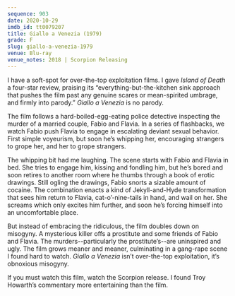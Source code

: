 ```yaml
---
sequence: 903
date: 2020-10-29
imdb_id: tt0079207
title: Giallo a Venezia (1979)
grade: F
slug: giallo-a-venezia-1979
venue: Blu-ray
venue_notes: 2018 | Scorpion Releasing
---
```


I have a soft-spot for over-the-top exploitation films. I gave <span data-imdb-id="tt0188527">_Island of Death_</span> a four-star review, praising its “everything-but-the-kitchen sink approach that pushes the film past any genuine scares or mean-spirited umbrage, and firmly into parody.” _Giallo a Venezia_ is no parody.

<!-- end -->

The film follows a hard-boiled-egg-eating police detective inspecting the murder of a married couple, Fabio and Flavia. In a series of flashbacks, we watch Fabio push Flavia to engage in escalating deviant sexual behavior. First simple voyeurism, but soon he’s whipping her, encouraging strangers to grope her, and her to grope strangers.

The whipping bit had me laughing. The scene starts with Fabio and Flavia in bed. She tries to engage him, kissing and fondling him, but he’s bored and soon retires to another room where he thumbs through a book of erotic drawings. Still ogling the drawings, Fabio snorts a sizable amount of cocaine. The combination enacts a kind of Jekyll-and-Hyde transformation that sees him return to Flavia, cat-o’-nine-tails in hand, and wail on her. She screams which only excites him further, and soon he’s forcing himself into an uncomfortable place.

But instead of embracing the ridiculous, the film doubles down on misogyny. A mysterious killer offs a prostitute and some friends of Fabio and Flavia. The murders--particularly the prostitute’s--are uninspired and ugly. The film grows meaner and meaner, culminating in a gang-rape scene I found hard to watch. _Giallo a Venezia_ isn’t over-the-top exploitation, it’s obnoxious misogyny.

If you must watch this film, watch the Scorpion release. I found Troy Howarth’s commentary more entertaining than the film.